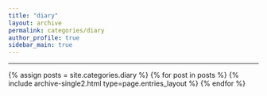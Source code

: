 ```yaml
---
title: "diary"
layout: archive
permalink: categories/diary
author_profile: true
sidebar_main: true
---
```


<!-- 공백이 포함되어 있는 카테고리 이름의 경우 site.categories['a b c'] 이런식으로! -->

***

{% assign posts = site.categories.diary %}
{% for post in posts %} {% include archive-single2.html type=page.entries_layout %} {% endfor %}
